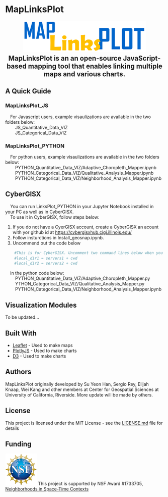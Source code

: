 # MapLinksPlot

<p align="center">
<img height=100 src="images/logo.PNG" alt="geosnap"/>
</p>

<h2 align="center" style="margin-top:-10px">MapLinksPlot is an an open-source JavaScript-based mapping tool that enables linking multiple maps and various charts.</h2> 

## A Quick Guide
### MapLinksPlot_JS
&nbsp;&nbsp;&nbsp;&nbsp;For Javascript users, example visaulizations are available in the two folders below:<br/>
&nbsp;&nbsp;&nbsp;&nbsp;&nbsp;&nbsp;&nbsp;&nbsp;JS_Quantitative_Data_VIZ<br/>
&nbsp;&nbsp;&nbsp;&nbsp;&nbsp;&nbsp;&nbsp;&nbsp;JS_Categorical_Data_VIZ<br/>
### MapLinksPlot_PYTHON
&nbsp;&nbsp;&nbsp;&nbsp;For python users, example visaulizations are available in the two folders below:
&nbsp;&nbsp;&nbsp;&nbsp;&nbsp;&nbsp;&nbsp;&nbsp;PYTHON_Quantitative_Data_VIZ/Adaptive_Choropleth_Mapper.ipynb
&nbsp;&nbsp;&nbsp;&nbsp;&nbsp;&nbsp;&nbsp;&nbsp;PYTHON_Categorical_Data_VIZ/Qualitative_Analysis_Mapper.ipynb
&nbsp;&nbsp;&nbsp;&nbsp;&nbsp;&nbsp;&nbsp;&nbsp;PYTHON_Categorical_Data_VIZ/Neighborhood_Analysis_Mapper.ipynb
## CyberGISX
&nbsp;&nbsp;&nbsp;&nbsp;You can run LinksPlot_PYTHON in your Jupyter Notebook installed in your PC as well as in CyberGISX.<br/>
&nbsp;&nbsp;&nbsp;&nbsp;To use it in CyberGISX, follow steps below:
1. If you do not have a CyerGISX account, create a CyberGISX an acount with yor github id at https://cybergisxhub.cigi.illinois.edu/
2. Follow insturctions in Install_geosnap.ipynb.
3. Uncommend out the code below

```bash  
	#This is for CyberGISX. Uncomment two command lines below when you run in CyberGIX Environment
	#local_dir1 = servers1 + cwd 
	#local_dir2 = servers2 + cwd
```   
&nbsp;&nbsp;&nbsp;&nbsp;in the python code below:
&nbsp;&nbsp;&nbsp;&nbsp;&nbsp;&nbsp;&nbsp;&nbsp;PYTHON_Quantitative_Data_VIZ/Adaptive_Choropleth_Mapper.py 
&nbsp;&nbsp;&nbsp;&nbsp;&nbsp;&nbsp;&nbsp;&nbsp;YTHON_Categorical_Data_VIZ/Qualitative_Analysis_Mapper.py   
&nbsp;&nbsp;&nbsp;&nbsp;&nbsp;&nbsp;&nbsp;&nbsp;PYTHON_Categorical_Data_VIZ/Neighborhood_Analysis_Mapper.ipynb
## Visualization Modules
To be updated...
## Built With

* [Leaflet](https://leafletjs.com) - Used to make maps
* [PlotlyJS](https://plot.ly/javascript/) - Used to make charts
* [D3](https://d3js.org/) - Used to make charts


## Authors

MapLinksPlot originally developed by Su Yeon Han, Sergio Rey, Elijah Knaap, Wei Kang and other members at Center for Geospatial Sciences at University of California, Riverside. More update will be made by others.

## License

This project is licensed under the MIT License - see the [LICENSE.md](LICENSE.md) file for details

## Funding

<img src="images/nsf_logo.jpg" width=100 /> This project is supported by NSF Award #1733705,
[Neighborhoods in Space-Time Contexts](https://www.nsf.gov/awardsearch/showAward?AWD_ID=1733705&HistoricalAwards=false)


